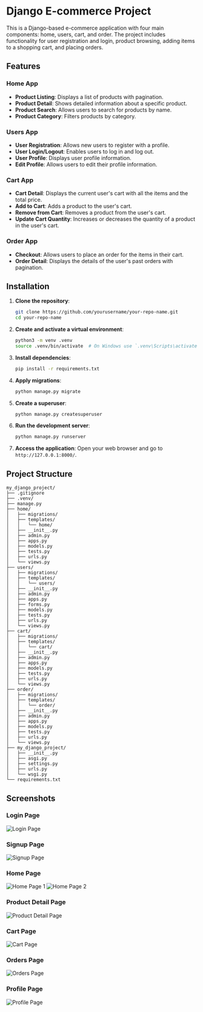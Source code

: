 # Django E-commerce Project

This is a Django-based e-commerce application with four main components: home, users, cart, and order. The project includes functionality for user registration and login, product browsing, adding items to a shopping cart, and placing orders.

## Features

### Home App
- **Product Listing**: Displays a list of products with pagination.
- **Product Detail**: Shows detailed information about a specific product.
- **Product Search**: Allows users to search for products by name.
- **Product Category**: Filters products by category.

### Users App
- **User Registration**: Allows new users to register with a profile.
- **User Login/Logout**: Enables users to log in and log out.
- **User Profile**: Displays user profile information.
- **Edit Profile**: Allows users to edit their profile information.

### Cart App
- **Cart Detail**: Displays the current user's cart with all the items and the total price.
- **Add to Cart**: Adds a product to the user's cart.
- **Remove from Cart**: Removes a product from the user's cart.
- **Update Cart Quantity**: Increases or decreases the quantity of a product in the user's cart.

### Order App
- **Checkout**: Allows users to place an order for the items in their cart.
- **Order Detail**: Displays the details of the user's past orders with pagination.

## Installation

1. **Clone the repository**:
    ```sh
    git clone https://github.com/yourusername/your-repo-name.git
    cd your-repo-name
    ```

2. **Create and activate a virtual environment**:
    ```sh
    python3 -m venv .venv
    source .venv/bin/activate  # On Windows use `.venv\Scripts\activate`
    ```

3. **Install dependencies**:
    ```sh
    pip install -r requirements.txt
    ```

4. **Apply migrations**:
    ```sh
    python manage.py migrate
    ```

5. **Create a superuser**:
    ```sh
    python manage.py createsuperuser
    ```

6. **Run the development server**:
    ```sh
    python manage.py runserver
    ```

7. **Access the application**:
    Open your web browser and go to `http://127.0.0.1:8000/`.

## Project Structure

```plaintext
my_django_project/
├── .gitignore
├── .venv/
├── manage.py
├── home/
│   ├── migrations/
│   ├── templates/
│   │   └── home/
│   ├── __init__.py
│   ├── admin.py
│   ├── apps.py
│   ├── models.py
│   ├── tests.py
│   ├── urls.py
│   └── views.py
├── users/
│   ├── migrations/
│   ├── templates/
│   │   └── users/
│   ├── __init__.py
│   ├── admin.py
│   ├── apps.py
│   ├── forms.py
│   ├── models.py
│   ├── tests.py
│   ├── urls.py
│   └── views.py
├── cart/
│   ├── migrations/
│   ├── templates/
│   │   └── cart/
│   ├── __init__.py
│   ├── admin.py
│   ├── apps.py
│   ├── models.py
│   ├── tests.py
│   ├── urls.py
│   └── views.py
├── order/
│   ├── migrations/
│   ├── templates/
│   │   └── order/
│   ├── __init__.py
│   ├── admin.py
│   ├── apps.py
│   ├── models.py
│   ├── tests.py
│   ├── urls.py
│   └── views.py
├── my_django_project/
│   ├── __init__.py
│   ├── asgi.py
│   ├── settings.py
│   ├── urls.py
│   └── wsgi.py
└── requirements.txt
```

## Screenshots

### Login Page
![Login Page](https://github.com/Rohith2811/E-commerce/assets/91714071/56b1b3df-ec5f-45cc-b1a8-7adc9efe8537)

### Signup Page
![Signup Page](https://github.com/Rohith2811/E-commerce/assets/91714071/95c4ccf7-5bdd-462f-80f7-9b82c781a3d5)

### Home Page
![Home Page 1](https://github.com/Rohith2811/E-commerce/assets/91714071/1be9340f-1198-46e3-8b16-36058aa0d66c)
![Home Page 2](https://github.com/Rohith2811/E-commerce/assets/91714071/8e0a54bb-04a9-41bb-8e40-f34029e99b3d)


### Product Detail Page
![Product Detail Page](https://github.com/Rohith2811/E-commerce/assets/91714071/c8977adb-7734-4403-bc4e-46092f036937)


### Cart Page
![Cart Page](https://github.com/Rohith2811/E-commerce/assets/91714071/c9cdc5be-c2be-4242-9a12-12d056d66f5d)

### Orders Page
![Orders Page](https://github.com/Rohith2811/E-commerce/assets/91714071/adcc8244-0bc6-4aa0-b023-3805413616c4)

### Profile Page
![Profile Page ](https://github.com/Rohith2811/E-commerce/assets/91714071/9535988d-2143-4dec-b754-29967b8374c6)



